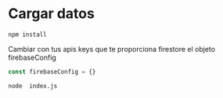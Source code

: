 # Cargar datos 

`npm install`

Cambiar con tus apis keys que te proporciona firestore el objeto firebaseConfig

```javascript
const firebaseConfig = {}
```


`node  index.js`
